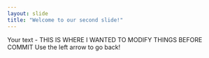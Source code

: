 ```yaml
---
layout: slide
title: "Welcome to our second slide!"
---
```

Your text - THIS IS WHERE I WANTED TO MODIFY THINGS BEFORE COMMIT
Use the left arrow to go back!
